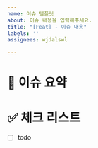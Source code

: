 ```yaml
---
name: 이슈 템플릿
about: 이슈 내용을 입력해주세요.
title: "[Feat] - 이슈 내용"
labels: ''
assignees: wjdalswl

---
```


# 🍎 이슈 요약

<!-- 이슈에 대해 설명해주세요. -->

# ✅ 체크 리스트

<!-- 해야 할 일을 적어주세요. -->

- [ ] todo
